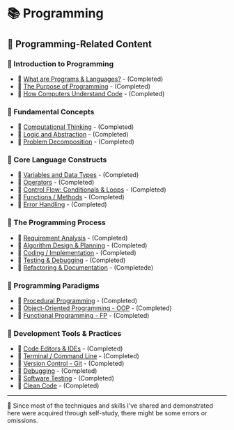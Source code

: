 # 📚 Programming

## 🔗 Programming-Related Content

### 📕 Introduction to Programming

- 📖 [What are Programs & Languages?](./01-introduction-to-programming/1_1-what-are-programs-and-languages.md) - (Completed)
- 📖 [The Purpose of Programming](./01-introduction-to-programming/1_2-the-purpose-of-programming.md) - (Completed)
- 📖 [How Computers Understand Code](./01-introduction-to-programming/1_3-how-computers-understand-code.md) - (Completed)

### 📕 Fundamental Concepts

- 📖 [Computational Thinking](./02-fundamental-concepts/2_1-computational-thinking.md) - (Completed)
- 📖 [Logic and Abstraction](./02-fundamental-concepts/2_2-logic-and-abstraction.md) - (Completed)
- 📖 [Problem Decomposition](./02-fundamental-concepts/2_3-problem-decomposition.md) - (Completed)

### 📕 Core Language Constructs

- 📖 [Variables and Data Types](./03-core-language-constructs/3_1-variables-and-data-types.md) - (Completed)
- 📖 [Operators](./03-core-language-constructs/3_2-operators.md) - (Completed)
- 📖 [Control Flow: Conditionals & Loops](./03-core-language-constructs/3_3-control-flow.md) - (Completed)
- 📖 [Functions / Methods](./03-core-language-constructs/3_4-functions-or-methods.md) - (Completed)
- 📖 [Error Handling](./03-core-language-constructs/3_5-error-handing.md) - (Completed)

### 📕 The Programming Process

- 📖 [Requirement Analysis](./04-the-programming-process/4_1-requirement-analysis.md) - (Completed)
- 📖 [Algorithm Design & Planning](./04-the-programming-process/4_2-algorithm-design-and-planning.md) - (Completed)
- 📖 [Coding / Implementation](./04-the-programming-process/4_3-coding-or-implementation.md) - (Completed)
- 📖 [Testing & Debugging](./04-the-programming-process/4_4-testing-and-debugging.md) - (Completed)
- 📖 [Refactoring & Documentation](./04-the-programming-process/4_5-refactoring-and-documentation.md) - (Completede)

### 📕 Programming Paradigms

- 📖 [Procedural Programming](./05-programming-paradigms/5_1-procedural-programming.md) - (Completed)
- 📖 [Object-Oriented Programming - OOP](./05-programming-paradigms/5_2-object-oriented-programming.md) - (Completed)
- 📖 [Functional Programming - FP](./05-programming-paradigms/5_3-functional-programming.md) - (Completed)

### 📕 Development Tools & Practices

- 📖 [Code Editors & IDEs](./06-development-tools-and-practices/6_1-code-editors-and-ides.md) - (Completed)
- 📖 [Terminal / Command Line](./06-development-tools-and-practices/6_2-terminal-or-command-line.md) - (Completed)
- 📖 [Version Control - Git](./06-development-tools-and-practices/6_3-version-control-git.md) - (Completed)
- 📖 [Debugging](./06-development-tools-and-practices/6_4-debugging.md) - (Completed)
- 📖 [Software Testing](./06-development-tools-and-practices/6_5-software-testing.md) - (Completed)
- 📖 [Clean Code](./06-development-tools-and-practices/6_6-clean-code.md) - (Completed)

---

📍 Since most of the techniques and skills I've shared and demonstrated here were acquired through self-study, there might be some errors or omissions.